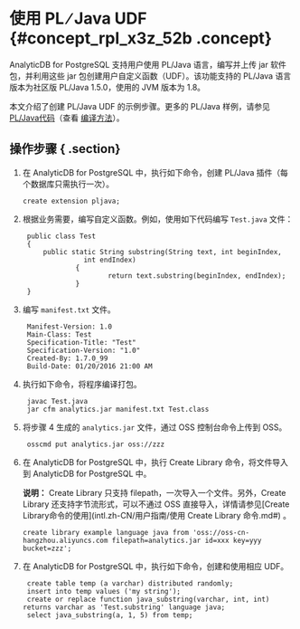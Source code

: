# 使用 PL ∕ Java UDF {#concept_rpl_x3z_52b .concept}

AnalyticDB for PostgreSQL 支持用户使用 PL/Java 语言，编写并上传 jar 软件包，并利用这些 jar 包创建用户自定义函数（UDF）。该功能支持的 PL/Java 语言版本为社区版 PL/Java 1.5.0，使用的 JVM 版本为 1.8。

本文介绍了创建 PL/Java UDF 的示例步骤。更多的 PL/Java 样例，请参见 [PL/Java代码](https://github.com/tada/pljava/tree/master/pljava-examples/src/main/java/org/postgresql/pljava/example)（查看 [编译方法](https://tada.github.io/pljava/build/build.html)）。

## 操作步骤 { .section}

1.  在 AnalyticDB for PostgreSQL 中，执行如下命令，创建 PL/Java 插件（每个数据库只需执行一次）。

    ```
    create extension pljava;
    ```

2.  根据业务需要，编写自定义函数。例如，使用如下代码编写 `Test.java` 文件：

    ```
     public class Test
     {
         public static String substring(String text, int beginIndex,
                   int endIndex)
                 {
                         return text.substring(beginIndex, endIndex);
                 }
     }
    ```

3.  编写 `manifest.txt` 文件。

    ```
     Manifest-Version: 1.0
     Main-Class: Test
     Specification-Title: "Test"
     Specification-Version: "1.0"
     Created-By: 1.7.0_99
     Build-Date: 01/20/2016 21:00 AM
    ```

4.  执行如下命令，将程序编译打包。

    ```
     javac Test.java
     jar cfm analytics.jar manifest.txt Test.class
    ```

5.  将步骤 4 生成的 `analytics.jar` 文件，通过 OSS 控制台命令上传到 OSS。

    ```
     osscmd put analytics.jar oss://zzz
    ```

6.  在 AnalyticDB for PostgreSQL 中，执行 Create Library 命令，将文件导入到 AnalyticDB for PostgreSQL 中。

    **说明：** Create Library 只支持 filepath，一次导入一个文件。另外，Create Library 还支持字节流形式，可以不通过 OSS 直接导入，详情请参见[Create Library命令的使用](intl.zh-CN/用户指南/使用 Create Library 命令.md#) 。

    ```
    create library example language java from 'oss://oss-cn-hangzhou.aliyuncs.com filepath=analytics.jar id=xxx key=yyy bucket=zzz';
    ```

7.  在 AnalyticDB for PostgreSQL 中，执行如下命令，创建和使用相应 UDF。

    ```
     create table temp (a varchar) distributed randomly;
     insert into temp values ('my string');
     create or replace function java_substring(varchar, int, int) returns varchar as 'Test.substring' language java;
     select java_substring(a, 1, 5) from temp;
    ```


